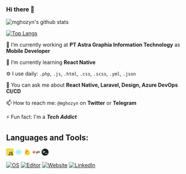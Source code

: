 ### Hi there 👋

![mghozyn's github stats](https://github-readme-stats.vercel.app/api?username=mghozyn&count_private=true&show_icons=true)

[![Top Langs](https://github-readme-stats.vercel.app/api/top-langs/?username=mghozyn&layout=compact)](https://github.com/anuraghazra/github-readme-stats)

🏢 I’m currently working at **PT Astra Graphia Information Technology** as **Mobile Developer**

🌱 I’m currently learning **React Native**

⚙️ I use daily: `.php`, `.js`, `.html`, `.css`, `.scss`, `.yml`, `.json`


💬 You can ask me about **React Native, Laravel, Design, Azure DevOps CI/CD**

📫 How to reach me: `@mghozyn` on **Twitter** or **Telegram**

⚡️ Fun fact: I'm a ***Tech Addict*** 

## Languages and Tools:  

<code><img height="20" src="https://raw.githubusercontent.com/github/explore/80688e429a7d4ef2fca1e82350fe8e3517d3494d/topics/javascript/javascript.png"></code>
<code><img height="20" src="https://raw.githubusercontent.com/github/explore/80688e429a7d4ef2fca1e82350fe8e3517d3494d/topics/react/react.png"></code>
<code><img height="20" src="https://raw.githubusercontent.com/github/explore/80688e429a7d4ef2fca1e82350fe8e3517d3494d/topics/firebase/firebase.png"></code>
<code><img height="20" src="https://raw.githubusercontent.com/github/explore/80688e429a7d4ef2fca1e82350fe8e3517d3494d/topics/git/git.png"></code>
<code><img height="20" src="https://raw.githubusercontent.com/github/explore/80688e429a7d4ef2fca1e82350fe8e3517d3494d/topics/terminal/terminal.png"></code>

[![OS](https://img.shields.io/badge/OS-macOS-informational?style=flat-square&logo=apple&logoColor=white)](https://en.wikipedia.org/wiki/MacOS)
[![Editor](https://img.shields.io/badge/Editor-VSCode-blue?style=flat-square&logo=visual-studio-code&logoColor=white)](https://code.visualstudio.com/)
[![Website](https://img.shields.io/badge/Website-mghozyn.github.io-informational?style=flat-square&logo=jekyll&logoColor=white)](https://mghozyn.github.io)
[![LinkedIn](https://img.shields.io/badge/LinkedIn-mghozyn-informational?style=flat-square&logo=linkedin&logoColor=white)](https://www.linkedin.com/in/mghozyn/)
